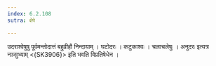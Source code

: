 ```yaml
---
index: 6.2.108
sutra: क्षेपे

---
```

 उदराश्वेषुषु पूर्वमन्तोदात्तं बहुव्रीहौ निन्दायाम् । घटोदरः । कटुकाश्वः । चलाचलेषुः । अनुदरः इत्यत्र नञ्सुभ्याम् <{SK3906}> इति भवति विप्रतिषेधेन ।